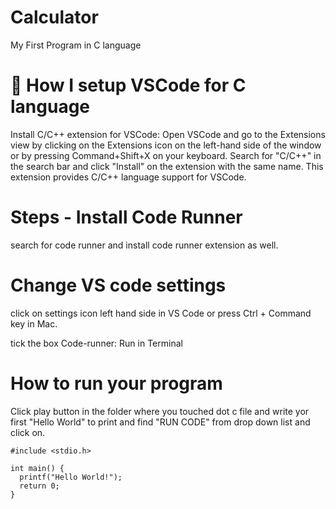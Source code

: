 # Calculator

My First Program in C language

# 💫 How I setup VSCode for C language

Install C/C++ extension for VSCode: Open VSCode and go to the Extensions view by clicking on the Extensions icon on the left-hand side of the window or by pressing Command+Shift+X on your keyboard. Search for "C/C++" in the search bar and click "Install" on the extension with the same name. This extension provides C/C++ language support for VSCode.

# Steps - Install Code Runner

search for code runner and install code runner extension as well.

# Change VS code settings

click on settings icon left hand side in VS Code or press Ctrl + Command key in Mac.

tick the box Code-runner: Run in Terminal

# How to run your program

Click play button in the folder where you touched dot c file and write yor first "Hello World" to print and find "RUN CODE" from drop down list and click on.

```
#include <stdio.h>

int main() {
  printf("Hello World!");
  return 0;
}

```
